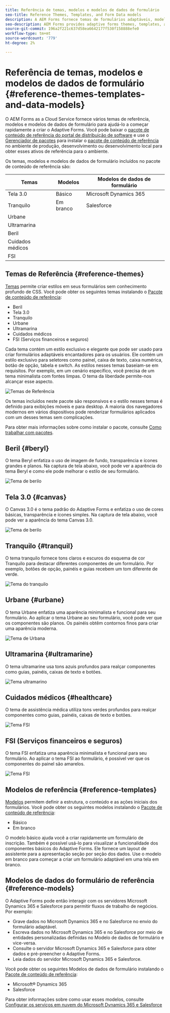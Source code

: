 ```yaml
---
title: Referência de temas, modelos e modelos de dados de formulário
seo-title: Reference Themes, Templates, and Form Data models
description: A AEM Forms fornece temas de formulários adaptáveis, modelos e modelos de dados de formulários que você pode obter da Distribuição de software
seo-description: AEM Forms provides adaptive forms themes, templates, and form data models that you can get from Software Distribution
source-git-commit: 196a2f221c637d58ea6642177f530f158888efe0
workflow-type: tm+mt
source-wordcount: '779'
ht-degree: 2%

---
```


# Referência de temas, modelos e modelos de dados de formulário {#reference-themes-templates-and-data-models}

O AEM Forms as a Cloud Service fornece vários temas de referência, modelos e modelos de dados de formulário para ajudá-lo a começar rapidamente a criar o Adaptive Forms. Você pode baixar o [pacote de conteúdo de referência do portal de distribuição de software](https://experience.adobe.com/#/downloads/content/software-distribution/en/aemcloud.html?package=/content/software-distribution/en/details.html/content/dam/aemcloud/public/aem-forms-reference-content.ui.content-2.1.0.zip) e use o [Gerenciador de pacotes](/help/implementing/developing/tools/package-manager.md) para instalar o [pacote de conteúdo de referência](https://experience.adobe.com/#/downloads/content/software-distribution/en/aemcloud.html?package=/content/software-distribution/en/details.html/content/dam/aemcloud/public/aem-forms-reference-content.ui.content-2.1.0.zip) no ambiente de produção, desenvolvimento ou desenvolvimento local para obter esses ativos de referência para o ambiente.

Os temas, modelos e modelos de dados de formulário incluídos no pacote de conteúdo de referência são:


| Temas | Modelos | Modelos de dados de formulário |
---------|----------|---------
| Tela 3.0 | Básico | Microsoft Dynamics 365 |
| Tranquilo | Em branco | Salesforce |
| Urbane |  |  |
| Ultramarina |  |  |
| Beril |  |  |
| Cuidados médicos |  |  |
| FSI |  |  |

## Temas de Referência {#reference-themes}

[Temas](/help/forms/themes.md) permite criar estilos em seus formulários sem conhecimento profundo de CSS. Você pode obter os seguintes temas instalando o [Pacote de conteúdo de referência](https://experience.adobe.com/#/downloads/content/software-distribution/en/aemcloud.html?package=/content/software-distribution/en/details.html/content/dam/aemcloud/public/aem-forms-reference-content.ui.content-2.1.0.zip):

* Beril
* Tela 3.0
* Tranquilo
* Urbane
* Ultramarina
* Cuidados médicos
* FSI (Serviços financeiros e seguros)

Cada tema contém um estilo exclusivo e elegante que pode ser usado para criar formulários adaptáveis encantadores para os usuários. Ele contém um estilo exclusivo para seletores como painel, caixa de texto, caixa numérica, botão de opção, tabela e switch. As estilos nesses temas baseiam-se em requisitos. Por exemplo, em um cenário específico, você precisa de um tema minimalista com fontes limpas. O tema da liberdade permite-nos alcançar esse aspecto.

![Temas de Referência](assets/ref-themes.png)

Os temas incluídos neste pacote são responsivos e o estilo nesses temas é definido para exibições móveis e para desktop. A maioria dos navegadores modernos em vários dispositivos pode renderizar formulários aplicados com um desses temas sem complicações.

Para obter mais informações sobre como instalar o pacote, consulte [Como trabalhar com pacotes](/help/implementing/developing/tools/package-manager.md).

## Beril {#beryl}

O tema Beryl enfatiza o uso de imagem de fundo, transparência e ícones grandes e planos. Na captura de tela abaixo, você pode ver a aparência do tema Beryl e como ele pode melhorar o estilo de seu formulário.

![Tema de berilo](assets/beryl.png)

## Tela 3.0 {#canvas}

O Canvas 3.0 é o tema padrão do Adaptive Forms e enfatiza o uso de cores básicas, transparência e ícones simples. Na captura de tela abaixo, você pode ver a aparência do tema Canvas 3.0.

![Tema de berilo](assets/canvas.png)


## Tranquilo {#tranquil}

O tema tranquilo fornece tons claros e escuros do esquema de cor Tranquilo para destacar diferentes componentes de um formulário. Por exemplo, botões de opção, painéis e guias recebem um tom diferente de verde.

![Tema do tranquilo](assets/tranquil.png)


## Urbane {#urbane}

O tema Urbane enfatiza uma aparência minimalista e funcional para seu formulário. Ao aplicar o tema Urbane ao seu formulário, você pode ver que os componentes são planos. Os painéis obtêm contornos finos para criar uma aparência moderna.

![Tema de Urbana](assets/urbane.png)


## Ultramarina {#ultramarine}

O tema ultramarine usa tons azuis profundos para realçar componentes como guias, painéis, caixas de texto e botões.

![Tema ultramarino](assets/ultramarine.png)

## Cuidados médicos {#healthcare}

O tema de assistência médica utiliza tons verdes profundos para realçar componentes como guias, painéis, caixas de texto e botões.

![Tema FSI](assets/healthcare.png)


## FSI (Serviços financeiros e seguros)

O tema FSI enfatiza uma aparência minimalista e funcional para seu formulário. Ao aplicar o tema FSI ao formulário, é possível ver que os componentes do painel são amarelos.

![Tema FSI](assets/fsi.png)

## Modelos de referência {#reference-templates}


[Modelos](/help/forms/themes.md) permitem definir a estrutura, o conteúdo e as ações iniciais dos formulários. Você pode obter os seguintes modelos instalando o [Pacote de conteúdo de referência](https://experience.adobe.com/#/downloads/content/software-distribution/en/aemcloud.html?package=/content/software-distribution/en/details.html/content/dam/aemcloud/public/aem-forms-reference-content.ui.content-2.1.0.zip):

* Básico
* Em branco

O modelo básico ajuda você a criar rapidamente um formulário de inscrição. Também é possível usá-lo para visualizar a funcionalidade dos componentes básicos do Adaptive Forms. Ele fornece um layout de assistente para a apresentação seção por seção dos dados. Use o modelo em branco para começar a criar um formulário adaptável em uma tela em branco.


## Modelos de dados do formulário de referência {#reference-models}

O Adaptive Forms pode então interagir com os servidores Microsoft Dynamics 365 e Salesforce para permitir fluxos de trabalho de negócios. Por exemplo:

* Grave dados no Microsoft Dynamics 365 e no Salesforce no envio do formulário adaptável.
* Escreva dados no Microsoft Dynamics 365 e no Salesforce por meio de entidades personalizadas definidas no Modelo de dados de formulário e vice-versa.
* Consulte o servidor Microsoft Dynamics 365 e Salesforce para obter dados e pré-preencher o Adaptive Forms.
* Leia dados do servidor Microsoft Dynamics 365 e Salesforce.

Você pode obter os seguintes Modelos de dados de formulário instalando o [Pacote de conteúdo de referência](https://experience.adobe.com/#/downloads/content/software-distribution/en/aemcloud.html?package=/content/software-distribution/en/details.html/content/dam/aemcloud/public/aem-forms-reference-content.ui.content-2.1.0.zip):

* Microsoft® Dynamics 365
* Salesforce

Para obter informações sobre como usar esses modelos, consulte [Configurar os serviços em nuvem do Microsoft Dynamics 365 e Salesforce](https://experienceleague.adobe.com/docs/experience-manager-cloud-service/content/forms/integrate/use-form-data-model/configure-msdynamics-salesforce.html?lang=en#configure-dynamics-cloud-service)






